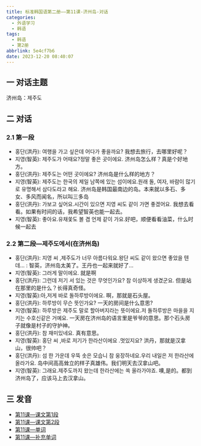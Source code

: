 ```yaml
---
title: 标准韩国语第二册——第11课-济州岛-对话
categories:
  - 外语学习
  - 韩语
tags:
  - 韩语
  - 第2册
abbrlink: 5e4cf7b6
date: 2023-12-20 08:40:07
---
```

## 一 对话主题

济州岛：제주도

<!--more-->

## 二  对话

### 2.1 第一段

* 홍단(洪丹): 여행을 가고 싶은데 어다가 좋을까요? 我想去旅行，去哪里好呢？
* 지영(智英): 제주도가 어때요?정말 좋은 곳이에요. 济州岛怎么样？真是个好地方。
* 홍단(洪丹): 제주도는 어떤 곳이에요? 济州岛是什么样的地方？
* 지영(智英): 제주도는 한국의 제일 남쪽에 있는 섬이에요.원래 돌, 여자, 바람이 많기로 유명해서 삼다도라고 해요. 济州岛是韩国最南边的岛。本来就以多石、多女、多风而闻名，所以叫三多岛
* 홍단(洪丹): 가보고 싶어요.시간이 있으면 지영 씨도 같이 가면 좋겠어요. 我想去看看。如果有时间的话，我希望智英也能一起去。
* 지영(智英): 좋아요.유채쏯도 볼 겸 언제 같이 가요.好吧，顺便看看油菜，什么时候一起去

### 2.2 第二段—제주도에서(在济州岛)

* 홍단(洪丹): 지영 씨 ,제주도가 너무 아름다워요.왕단 씨도 같이 왔으면 좋았을 텐데... : 智英，济州岛太美了。王丹也一起来就好了…
* 지영(智英): 그러게 말이에요. 就是啊
* 홍단(洪丹): 그런데 저기 서 있는 것은 무엇인가요? 참 이상하게 생겼군요. 但是站在那里的是什么？长得真奇怪。
* 지영(智英):아,저게 바로 돌하루방이에요. 啊，那就是石头屋。
* 홍단(洪丹): 하루방이 무슨 뜻인가요? 一天的房间是什么意思?
* 지영(智英): 하루방은 제주도 말로 할아버지라는 뜻이에요.저 돌하루방은 마을을 지키는 수호신같은 거예요. 一天房在济州岛的语言里是爷爷的意思。那个石头房子就像是村子的守护神。
* 홍단(洪丹): 참 재미있네요. 真有意思。
* 지영(智英): 홍단 씨 ,바로 저기가 한라산이에요 .멋있지요?  洪丹，那就是汉拿山，很帅吧？
* 홍단(洪丹): 섬 한 가운데 우뚝 솟은 모습니 참 웅장하네요.우리 내일은 저 한라산에 올라가요. 岛中间高高耸立的样子真雄伟。我们明天去汉拿山吧。
* 지영(智英): 그래요.제주도까지 왔는데 한라산에는 쏙 올라가야죠. 噢,是的。都到济州岛了，应该马上去汉拿山。

## 三 发音

* [第11课—课文第1段][1]
* [第11课—课文第2段][2]
* [第11课—单词][3]
* [第11课—补充单词][4]



[1]:https://active.clewm.net/B7H6ua?qrurl=http://qr31.cn/B7H6ua&gtype=1&key=4911c178fa293d580027748667d39a7a789aa1d393
[2]:https://active.clewm.net/DkaNfZ?qrurl=http://qr31.cn/DkaNfZ&gtype=1&key=7ce6a170153415f5702774137ef07c13c2f430a425
[3]:https://active.clewm.net/AtDvu9?qrurl=http://qr31.cn/AtDvu9&gtype=1&key=b5f7f17b197d77cb30277455ab4f03870ad3c64448
[4]:https://active.clewm.net/BjqxEe?qrurl=http://qr31.cn/BjqxEe&gtype=1&key=3e8a2174c40bd224d027743b3e16c4358dd52a0473
